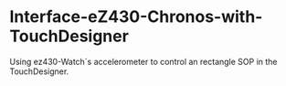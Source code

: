 # Interface-eZ430-Chronos-with-TouchDesigner
Using ez430-Watch´s accelerometer to control an rectangle SOP in the TouchDesigner.
